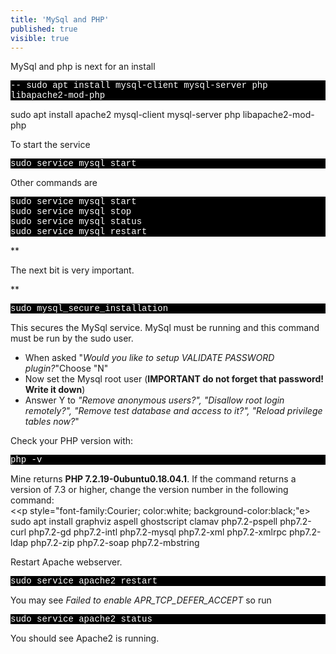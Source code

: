 ```yaml
---
title: 'MySql and PHP'
published: true
visible: true
---
```


<p> MySql and php  is next for an install</p>

 
 <p style="font-family:Courier; color:white; background-color:black;">
   -- sudo apt install mysql-client mysql-server php libapache2-mod-php</p>
 sudo apt install apache2 mysql-client mysql-server php libapache2-mod-php
<p> To start the service</p>

 
<p style="font-family:Courier; color:white; background-color:black;"> sudo service mysql start</p>
<p> 
 Other commands are </p>

 <p style="font-family:Courier; color:white; background-color:black;">
 sudo service mysql start<br>
 sudo service mysql stop<br>
 sudo service mysql status<br>
 sudo service mysql restart<br>
 </p>
 
** <p>  The next bit is very  important.</p>**

  <p style="font-family:Courier; color:white; background-color:black;"> 
  sudo mysql_secure_installation
 </p>
 
 This secures the MySql service. MySql must be running and this command must be run by the sudo user.<br>
        <ul>
        <li>When asked  "<i>Would you like to setup VALIDATE PASSWORD plugin?</i>"Choose "N" </li>
      <li>Now set the Mysql root user (<b>IMPORTANT do not forget that password! Write it down</b>)</li>
      <li>Answer Y to <i>"Remove anonymous users?", "Disallow root login remotely?", "Remove test database and access to it?", "Reload privilege tables now?</i>"</li>
    </ul>
    
Check your PHP version with:<br> 

 <p style="font-family:Courier; color:white; background-color:black;"> php -v </p>

Mine returns **PHP 7.2.19-0ubuntu0.18.04.1**. If the command returns a version of 7.3 or higher, change the version number in the following command:<br> 
    <<p style="font-family:Courier; color:white; background-color:black;"e>
sudo apt install graphviz aspell ghostscript clamav php7.2-pspell php7.2-curl php7.2-gd php7.2-intl php7.2-mysql php7.2-xml php7.2-xmlrpc php7.2-ldap php7.2-zip php7.2-soap php7.2-mbstring
</p>
Restart Apache webserver. <br>
<p style="font-family:Courier; color:white; background-color:black;">
    sudo service apache2 restart
</p>

<p>    You may see <i>Failed to enable APR_TCP_DEFER_ACCEPT </i> so run</p>
    
<p style="font-family:Courier; color:white; background-color:black;">
    sudo service apache2 status 
</p>
<p>    You should see Apache2 is running.</p>
 